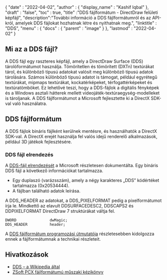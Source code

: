 {
  "date" : "2022-04-02",
  "author" : {
    "display_name" : "Kashif Iqbal"
},
  "draft" : "false",
  "toc" : true,
  "title" :"DDS fájlformátum - DirectDraw felületi képfájl",
  "description":"További információ a DDS fájlformátumról és az API-król, amelyek DDS fájlokat hozhatnak létre és nyithatnak meg.",
  "linktitle" : "DDS",
  "menu" : {
    "docs" : {
      "parent" : "image"
}
},
  "lastmod" : "2022-04-02"
}

## Mi az a DDS fájl?

A DDS fájl egy raszteres képfájl, amely a DirectDraw Surface (DDS) tárolóformátumot használja. Tömörítetlen és tömörített (DXTn) textúrákat tárol, és különböző típusú adatokat valósít meg különböző típusú adatok tárolására. Számos különböző típusú adatot is támogat, például egyrétegű textúrákat, mipmaps textúrákat, kockatérképeket, térfogattérképeket és textúratömböket. Ez lehetővé teszi, hogy a DDS-fájlok a digitális fényképek és a Windows asztali hátterek mellett videojáték-textúraegység-modelleket is tároljanak. A DDS fájlformátumot a Microsoft fejlesztette ki a DirectX SDK-val való használatra.

## DDS fájlformátum

A DDS fájlok bináris fájlként kerülnek mentésre, és használhatók a DirectX SDK-val. A DirectX erejét használja fel valós idejű renderelő alkalmazások, például 3D játékok fejlesztésére.

### DDS fájl elrendezés

A [DDS-fájl elrendezését](https://learn.microsoft.com/en-us/windows/win32/direct3ddds/dx-graphics-dds-pguide#dds-file-layout) a Microsoft részletesen dokumentálta. Egy bináris DDS fájl a következő információkat tartalmazza.

* Egy duplaszó (varázsszám), amely a négy karakteres „DDS” kódértéket tartalmazza (0x20534444).
* A fájlban található adatok leírása.

A DDS_HEADER az adatokat, a DDS_PIXELFORMAT pedig a pixelformátumot írja le. Mindkettő az elavult DDSURFACEDESC2, DDSCAPS2 és DDPIXELFORMAT DirectDraw 7 struktúrákat váltja fel.

```
DWORD               dwMagic;
DDS_HEADER          header;
```

A [DDS fájlformátum programozási útmutatója](https://learn.microsoft.com/en-us/windows/win32/direct3ddds/dx-graphics-dds-pguide) részletesebben kidolgozza ennek a fájlformátumnak a technikai részleteit.

## Hivatkozások

* [DDS – a Wikipedia által](https://en.wikipedia.org/wiki/DirectDraw_Surface)
* [ZSoft PCX fájlformátumú műszaki kézikönyv](http://qzx.com/pc-gpe/pcx.txt)

